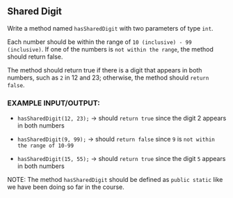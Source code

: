 ## Shared Digit
Write a method named `hasSharedDigit` with two parameters of type `int`.

Each number should be within the range of `10 (inclusive) - 99 (inclusive)`. If one of the numbers is `not within the range`, the method should return false.

The method should return true if there is a digit that appears in both numbers, such as `2` in 12 and 23; otherwise, the method should `return false`.


### EXAMPLE INPUT/OUTPUT:

* `hasSharedDigit(12, 23);` → should `return true` since the digit 2 appears in both numbers

* `hasSharedDigit(9, 99);` → should `return false` since `9` is `not within the range of 10-99`

* `hasSharedDigit(15, 55);` → should `return true` since the digit `5` appears in both numbers


NOTE: The method `hasSharedDigit` should be defined as `public static` like we have been doing so far in the course.

